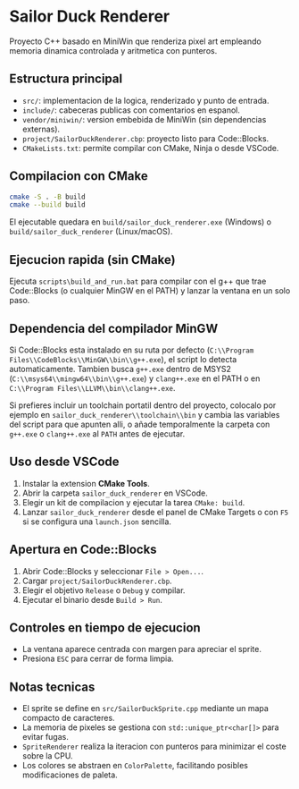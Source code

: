 # Sailor Duck Renderer

Proyecto C++ basado en MiniWin que renderiza pixel art empleando memoria dinamica controlada y aritmetica con punteros.

## Estructura principal

- `src/`: implementacion de la logica, renderizado y punto de entrada.
- `include/`: cabeceras publicas con comentarios en espanol.
- `vendor/miniwin/`: version embebida de MiniWin (sin dependencias externas).
- `project/SailorDuckRenderer.cbp`: proyecto listo para Code::Blocks.
- `CMakeLists.txt`: permite compilar con CMake, Ninja o desde VSCode.

## Compilacion con CMake

```bash
cmake -S . -B build
cmake --build build
```

El ejecutable quedara en `build/sailor_duck_renderer.exe` (Windows) o `build/sailor_duck_renderer` (Linux/macOS).

## Ejecucion rapida (sin CMake)

Ejecuta `scripts\build_and_run.bat` para compilar con el g++ que trae Code::Blocks (o cualquier MinGW en el PATH) y lanzar la ventana en un solo paso.

## Dependencia del compilador MinGW

Si Code::Blocks esta instalado en su ruta por defecto (`C:\\Program Files\\CodeBlocks\\MinGW\\bin\\g++.exe`), el script lo detecta automaticamente. Tambien busca `g++.exe` dentro de MSYS2 (`C:\\msys64\\mingw64\\bin\\g++.exe`) y `clang++.exe` en el PATH o en `C:\\Program Files\\LLVM\\bin\\clang++.exe`.

Si prefieres incluir un toolchain portatil dentro del proyecto, colocalo por ejemplo en `sailor_duck_renderer\\toolchain\\bin` y cambia las variables del script para que apunten alli, o añade temporalmente la carpeta con `g++.exe` o `clang++.exe` al `PATH` antes de ejecutar.




## Uso desde VSCode

1. Instalar la extension **CMake Tools**.
2. Abrir la carpeta `sailor_duck_renderer` en VSCode.
3. Elegir un kit de compilacion y ejecutar la tarea `CMake: build`.
4. Lanzar `sailor_duck_renderer` desde el panel de CMake Targets o con `F5` si se configura una `launch.json` sencilla.

## Apertura en Code::Blocks

1. Abrir Code::Blocks y seleccionar `File > Open...`.
2. Cargar `project/SailorDuckRenderer.cbp`.
3. Elegir el objetivo `Release` o `Debug` y compilar.
4. Ejecutar el binario desde `Build > Run`.

## Controles en tiempo de ejecucion

- La ventana aparece centrada con margen para apreciar el sprite.
- Presiona `ESC` para cerrar de forma limpia.

## Notas tecnicas

- El sprite se define en `src/SailorDuckSprite.cpp` mediante un mapa compacto de caracteres.
- La memoria de pixeles se gestiona con `std::unique_ptr<char[]>` para evitar fugas.
- `SpriteRenderer` realiza la iteracion con punteros para minimizar el coste sobre la CPU.
- Los colores se abstraen en `ColorPalette`, facilitando posibles modificaciones de paleta.



